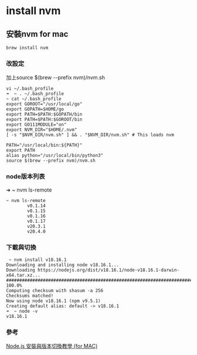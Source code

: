 # install nvm

## 安裝nvm for mac

```
brew install nvm
```



### 改設定

加上source $(brew --prefix nvm)/nvm.sh

```
vi ~/.bash_profile 
➜  ~ . ~/.bash_profile
~ cat ~/.bash_profile 
export GOROOT="/usr/local/go"
export GOPATH=$HOME/go
export PATH=$PATH:$GOPATH/bin
export PATH=$PATH:$GOROOT/bin
export GO111MODULE="on"
export NVM_DIR="$HOME/.nvm"
[ -s "$NVM_DIR/nvm.sh" ] && . "$NVM_DIR/nvm.sh" # This loads nvm

PATH="/usr/local/bin:${PATH}"
export PATH
alias python="/usr/local/bin/python3"
source $(brew --prefix nvm)/nvm.sh
```



### node版本列表

➜  \~ nvm ls-remote

```
~ nvm ls-remote       
        v0.1.14
        v0.1.15
        v0.1.16
        v0.1.17
        v20.3.1
        v20.4.0
```

### 下載與切換

```
 ~ nvm install v18.16.1
Downloading and installing node v18.16.1...
Downloading https://nodejs.org/dist/v18.16.1/node-v18.16.1-darwin-x64.tar.xz...
######################################################################### 100.0%
Computing checksum with shasum -a 256
Checksums matched!
Now using node v18.16.1 (npm v9.5.1)
Creating default alias: default -> v18.16.1
➜  ~ node -v
v18.16.1

```



### 參考

&#x20;[Node.js 安裝與版本切換教學 (for MAC)](http://icarus4.logdown.com/posts/175092-nodejs-installation-guide)
